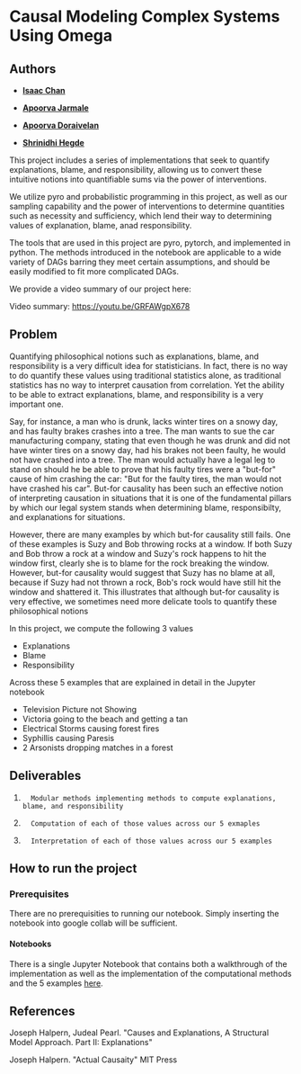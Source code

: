 # Causal Modeling Complex Systems Using Omega

## Authors

* [**Isaac Chan**](https://www.linkedin.com/in/chan-isaac-ezw/)

* [**Apoorva Jarmale**](https://www.linkedin.com/in/apoorva-jarmale/)

* [**Apoorva Doraivelan**](https://www.linkedin.com/in/apoorva-dorai/)

* [**Shrinidhi Hegde**](https://www.linkedin.com/in/shrinidhi-hegde/)

This project includes a series of implementations that seek to quantify explanations, blame, and responsibility, allowing us to convert these intuitive notions into quantifiable sums via the power of interventions. 

We utilize pyro and probabilistic programming in this project, as well as our sampling capability and the power of interventions to determine quantities such as necessity and sufficiency, which lend their way to determining values of explanation, blame, anad responsibility. 

The tools that are used in this project are pyro, pytorch, and implemented in python. The methods introduced in the notebook are applicable to a wide variety of DAGs barring they meet certain assumptions, and should be easily modified to fit more complicated DAGs. 

We provide a video summary of our project here: 

Video summary: https://youtu.be/GRFAWgpX678

## Problem

Quantifying philosophical notions such as explanations, blame, and responsibility is a very difficult idea for statisticians. In fact, there is no way to do quantify these values using traditional statistics alone, as traditional statistics has no way to interpret causation from correlation. Yet the ability to be able to extract explanations, blame, and responsibility is a very important one. 

Say, for instance, a man who is drunk, lacks winter tires on a snowy day, and has faulty brakes crashes into a tree. The man wants to sue the car manufacturing company, stating that even though he was drunk and did not have winter tires on a snowy day, had his brakes not been faulty, he would not have crashed into a tree. The man would actually have a legal leg to stand on should he be able to prove that his faulty tires were a "but-for" cause of him crashing the car: "But for the faulty tires, the man would not have crashed his car". But-for causality has been such an effective notion of interpreting causation in situations that it is one of the fundamental pillars by which our legal system stands when determining blame, responsibilty, and explanations for situations. 

However, there are many examples by which but-for causality still fails. One of these examples is Suzy and Bob throwing rocks at a window. If both Suzy and Bob throw a rock at a window and Suzy's rock happens to hit the window first, clearly she is to blame for the rock breaking the window. However, but-for causality would suggest that Suzy has no blame at all, because if Suzy had not thrown a rock, Bob's rock would have still hit the window and shattered it. This illustrates that although but-for causality is very effective, we sometimes need more delicate tools to quantify these philosophical notions

In this project, we compute the following 3 values
* Explanations
* Blame
* Responsibility

Across these 5 examples that are explained in detail in the Jupyter notebook
* Television Picture not Showing
* Victoria going to the beach and getting a tan
* Electrical Storms causing forest fires
* Syphillis causing Paresis
* 2 Arsonists dropping matches in a forest
    
## Deliverables

1.       Modular methods implementing methods to compute explanations, blame, and responsibility

2.       Computation of each of those values across our 5 exmaples

3.       Interpretation of each of those values across our 5 examples

## How to run the project


### Prerequisites 

There are no prerequisities to running our notebook. Simply inserting the notebook into google collab will be sufficient. 

#### Notebooks

There is a single Jupyter Notebook that contains both a walkthrough of the implementation as well as the implementation of the computational methods and the 5 examples [here](https://github.com/uhmwpe/causalExplanations/blob/master/CausalExplanations.ipynb). 


## References

Joseph Halpern, Judeal Pearl.
	"Causes and Explanations, A Structural Model Approach. Part II: Explanations"

Joseph Halpern. 
	"Actual Causaity"
MIT Press


